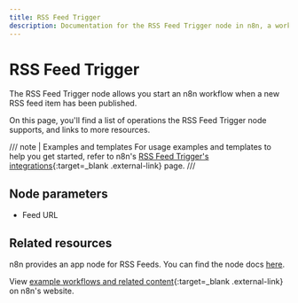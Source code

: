 ```yaml
---
title: RSS Feed Trigger
description: Documentation for the RSS Feed Trigger node in n8n, a workflow automation platform. Includes details of operations and configuration, and links to examples and credentials information.
---
```


# RSS Feed Trigger

The RSS Feed Trigger node allows you start an n8n workflow when a new RSS feed item has been published.

On this page, you'll find a list of operations the RSS Feed Trigger node supports, and links to more resources.

/// note | Examples and templates
For usage examples and templates to help you get started, refer to n8n's [RSS Feed Trigger's integrations](https://n8n.io/integrations/rss-feed-trigger/){:target=_blank .external-link} page.
///	
## Node parameters

* Feed URL

## Related resources

n8n provides an app node for RSS Feeds. You can find the node docs [here](/integrations/builtin/core-nodes/n8n-nodes-base.rssfeedread/).

View [example workflows and related content](https://n8n.io/integrations/rss-feed-trigger/){:target=_blank .external-link} on n8n's website.
